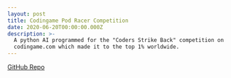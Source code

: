 ```yaml
---
layout: post
title: Codingame Pod Racer Competition
date: 2020-06-20T00:00:00.000Z
description: >-
  A python AI programmed for the "Coders Strike Back" competition on
  codingame.com which made it to the top 1% worldwide.
---
```


[GitHub Repo](https://github.com/iansedano/coders_strike_back)
